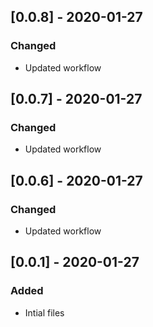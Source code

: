 ## [0.0.8] - 2020-01-27

### Changed

- Updated workflow

## [0.0.7] - 2020-01-27

### Changed

- Updated workflow

## [0.0.6] - 2020-01-27

### Changed

- Updated workflow

## [0.0.1] - 2020-01-27

### Added

- Intial files
